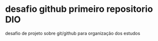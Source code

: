 # desafio github primeiro repositorio DIO
desafio de projeto sobre git/github para organização dos estudos
